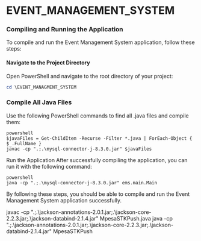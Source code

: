 # EVENT_MANAGEMENT_SYSTEM
### Compiling and Running the Application

To compile and run the Event Management System application, follow these steps:

#### Navigate to the Project Directory

Open PowerShell and navigate to the root directory of your project:

```powershell
cd \EVENT_MANAGMENT_SYSTEM
```
### Compile All Java Files
Use the following PowerShell commands to find all .java files and compile them:
```
powershell
$javaFiles = Get-ChildItem -Recurse -Filter *.java | ForEach-Object { $_.FullName }
javac -cp ".;.\mysql-connector-j-8.3.0.jar" $javaFiles
```
Run the Application
After successfully compiling the application, you can run it with the following command:
```
powershell
java -cp ".;.\mysql-connector-j-8.3.0.jar" ems.main.Main
```
By following these steps, you should be able to compile and run the Event Management System application successfully.




javac -cp ".;.\jackson-annotations-2.0.1.jar;.\jackson-core-2.2.3.jar;.\jackson-databind-2.1.4.jar" MpesaSTKPush.java
java -cp ".;.\jackson-annotations-2.0.1.jar;.\jackson-core-2.2.3.jar;.\jackson-databind-2.1.4.jar" MpesaSTKPush
